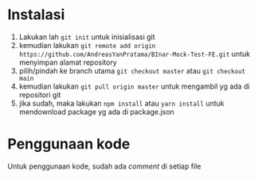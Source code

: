 # Instalasi

1. Lakukan lah `git init` untuk inisialisasi git
2. kemudian lakukan `git remote add origin https://github.com/AndreasYanPratama/BInar-Mock-Test-FE.git` untuk menyimpan alamat repository
3. pilih/pindah ke branch utama `git checkout master` atau `git checkout main`
4. kemudian lakukan `git pull origin master` untuk mengambil yg ada di repositori git
5. jika sudah, maka lakukan `npm install` atau `yarn install` untuk mendownload package yg ada di package.json

# Penggunaan kode

Untuk penggunaan kode, sudah ada _comment_ di setiap file
